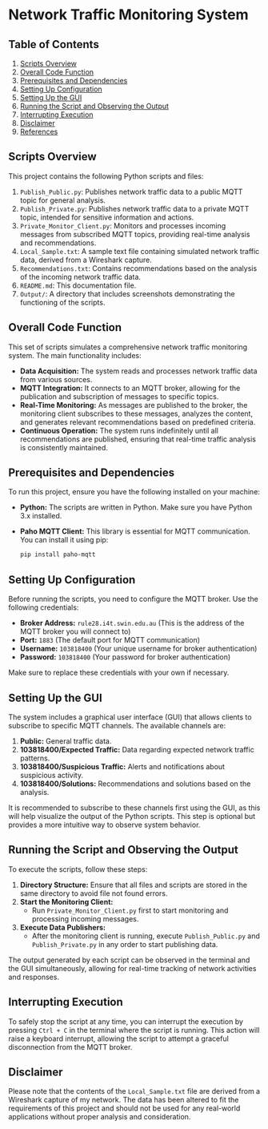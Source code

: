 # Network Traffic Monitoring System

## Table of Contents

1. [Scripts Overview](#scripts-overview)
2. [Overall Code Function](#overall-code-function)
3. [Prerequisites and Dependencies](#prerequisites-and-dependencies)
4. [Setting Up Configuration](#setting-up-configuration)
5. [Setting Up the GUI](#setting-up-the-gui)
6. [Running the Script and Observing the Output](#running-the-script-and-observing-the-output)
7. [Interrupting Execution](#interrupting-execution)
8. [Disclaimer](#disclaimer)
9. [References](#references)

## Scripts Overview

This project contains the following Python scripts and files:

1. `Publish_Public.py`: Publishes network traffic data to a public MQTT topic for general analysis.
2. `Publish_Private.py`: Publishes network traffic data to a private MQTT topic, intended for sensitive information and actions.
3. `Private_Monitor_Client.py`: Monitors and processes incoming messages from subscribed MQTT topics, providing real-time analysis and recommendations.
4. `Local_Sample.txt`: A sample text file containing simulated network traffic data, derived from a Wireshark capture.
5. `Recommendations.txt`: Contains recommendations based on the analysis of the incoming network traffic data.
6. `README.md`: This documentation file.
7. `Output/`: A directory that includes screenshots demonstrating the functioning of the scripts.

## Overall Code Function

This set of scripts simulates a comprehensive network traffic monitoring system. The main functionality includes:

- **Data Acquisition:** The system reads and processes network traffic data from various sources.
- **MQTT Integration:** It connects to an MQTT broker, allowing for the publication and subscription of messages to specific topics.
- **Real-Time Monitoring:** As messages are published to the broker, the monitoring client subscribes to these messages, analyzes the content, and generates relevant recommendations based on predefined criteria.
- **Continuous Operation:** The system runs indefinitely until all recommendations are published, ensuring that real-time traffic analysis is consistently maintained.

## Prerequisites and Dependencies

To run this project, ensure you have the following installed on your machine:

- **Python:** The scripts are written in Python. Make sure you have Python 3.x installed.
- **Paho MQTT Client:** This library is essential for MQTT communication. You can install it using pip:

  ```bash
  pip install paho-mqtt
  ```

## Setting Up Configuration

Before running the scripts, you need to configure the MQTT broker. Use the following credentials:

- **Broker Address:** `rule28.i4t.swin.edu.au` (This is the address of the MQTT broker you will connect to)
- **Port:** `1883` (The default port for MQTT communication)
- **Username:** `103818400` (Your unique username for broker authentication)
- **Password:** `103818400` (Your password for broker authentication)

Make sure to replace these credentials with your own if necessary.

## Setting Up the GUI

The system includes a graphical user interface (GUI) that allows clients to subscribe to specific MQTT channels. The available channels are:

1. **Public:** General traffic data.
2. **103818400/Expected Traffic:** Data regarding expected network traffic patterns.
3. **103818400/Suspicious Traffic:** Alerts and notifications about suspicious activity.
4. **103818400/Solutions:** Recommendations and solutions based on the analysis.

It is recommended to subscribe to these channels first using the GUI, as this will help visualize the output of the Python scripts. This step is optional but provides a more intuitive way to observe system behavior.

## Running the Script and Observing the Output

To execute the scripts, follow these steps:

1. **Directory Structure:** Ensure that all files and scripts are stored in the same directory to avoid file not found errors.
2. **Start the Monitoring Client:**
   - Run `Private_Monitor_Client.py` first to start monitoring and processing incoming messages.
3. **Execute Data Publishers:**
   - After the monitoring client is running, execute `Publish_Public.py` and `Publish_Private.py` in any order to start publishing data.

The output generated by each script can be observed in the terminal and the GUI simultaneously, allowing for real-time tracking of network activities and responses.

## Interrupting Execution

To safely stop the script at any time, you can interrupt the execution by pressing `Ctrl + C` in the terminal where the script is running. This action will raise a keyboard interrupt, allowing the script to attempt a graceful disconnection from the MQTT broker.

## Disclaimer

Please note that the contents of the `Local_Sample.txt` file are derived from a Wireshark capture of my network. The data has been altered to fit the requirements of this project and should not be used for any real-world applications without proper analysis and consideration.
